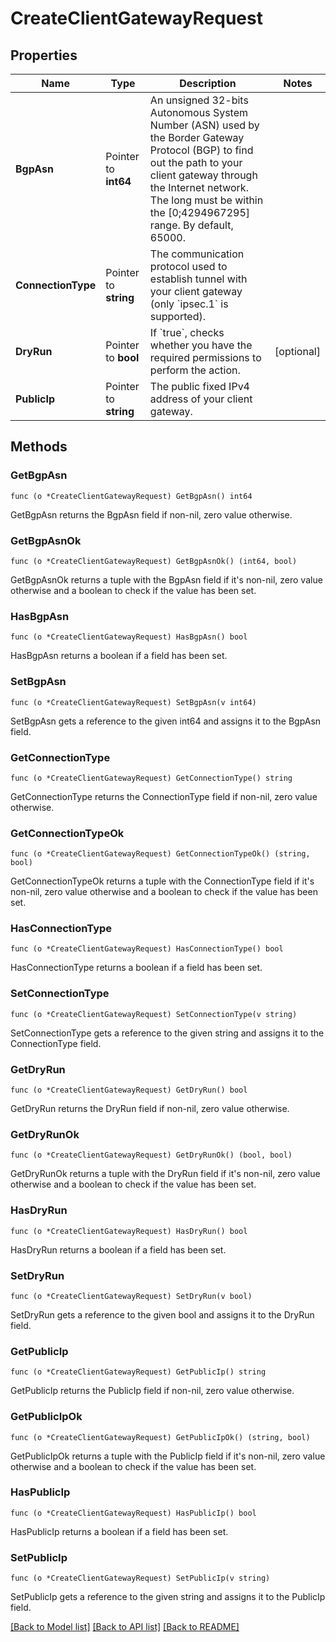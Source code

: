 # CreateClientGatewayRequest

## Properties

Name | Type | Description | Notes
------------ | ------------- | ------------- | -------------
**BgpAsn** | Pointer to **int64** | An unsigned 32-bits Autonomous System Number (ASN) used by the Border Gateway Protocol (BGP) to find out the path to your client gateway through the Internet network. The long must be within the [0;4294967295] range. By default, 65000. | 
**ConnectionType** | Pointer to **string** | The communication protocol used to establish tunnel with your client gateway (only &#x60;ipsec.1&#x60; is supported). | 
**DryRun** | Pointer to **bool** | If &#x60;true&#x60;, checks whether you have the required permissions to perform the action. | [optional] 
**PublicIp** | Pointer to **string** | The public fixed IPv4 address of your client gateway. | 

## Methods

### GetBgpAsn

`func (o *CreateClientGatewayRequest) GetBgpAsn() int64`

GetBgpAsn returns the BgpAsn field if non-nil, zero value otherwise.

### GetBgpAsnOk

`func (o *CreateClientGatewayRequest) GetBgpAsnOk() (int64, bool)`

GetBgpAsnOk returns a tuple with the BgpAsn field if it's non-nil, zero value otherwise
and a boolean to check if the value has been set.

### HasBgpAsn

`func (o *CreateClientGatewayRequest) HasBgpAsn() bool`

HasBgpAsn returns a boolean if a field has been set.

### SetBgpAsn

`func (o *CreateClientGatewayRequest) SetBgpAsn(v int64)`

SetBgpAsn gets a reference to the given int64 and assigns it to the BgpAsn field.

### GetConnectionType

`func (o *CreateClientGatewayRequest) GetConnectionType() string`

GetConnectionType returns the ConnectionType field if non-nil, zero value otherwise.

### GetConnectionTypeOk

`func (o *CreateClientGatewayRequest) GetConnectionTypeOk() (string, bool)`

GetConnectionTypeOk returns a tuple with the ConnectionType field if it's non-nil, zero value otherwise
and a boolean to check if the value has been set.

### HasConnectionType

`func (o *CreateClientGatewayRequest) HasConnectionType() bool`

HasConnectionType returns a boolean if a field has been set.

### SetConnectionType

`func (o *CreateClientGatewayRequest) SetConnectionType(v string)`

SetConnectionType gets a reference to the given string and assigns it to the ConnectionType field.

### GetDryRun

`func (o *CreateClientGatewayRequest) GetDryRun() bool`

GetDryRun returns the DryRun field if non-nil, zero value otherwise.

### GetDryRunOk

`func (o *CreateClientGatewayRequest) GetDryRunOk() (bool, bool)`

GetDryRunOk returns a tuple with the DryRun field if it's non-nil, zero value otherwise
and a boolean to check if the value has been set.

### HasDryRun

`func (o *CreateClientGatewayRequest) HasDryRun() bool`

HasDryRun returns a boolean if a field has been set.

### SetDryRun

`func (o *CreateClientGatewayRequest) SetDryRun(v bool)`

SetDryRun gets a reference to the given bool and assigns it to the DryRun field.

### GetPublicIp

`func (o *CreateClientGatewayRequest) GetPublicIp() string`

GetPublicIp returns the PublicIp field if non-nil, zero value otherwise.

### GetPublicIpOk

`func (o *CreateClientGatewayRequest) GetPublicIpOk() (string, bool)`

GetPublicIpOk returns a tuple with the PublicIp field if it's non-nil, zero value otherwise
and a boolean to check if the value has been set.

### HasPublicIp

`func (o *CreateClientGatewayRequest) HasPublicIp() bool`

HasPublicIp returns a boolean if a field has been set.

### SetPublicIp

`func (o *CreateClientGatewayRequest) SetPublicIp(v string)`

SetPublicIp gets a reference to the given string and assigns it to the PublicIp field.


[[Back to Model list]](../README.md#documentation-for-models) [[Back to API list]](../README.md#documentation-for-api-endpoints) [[Back to README]](../README.md)


